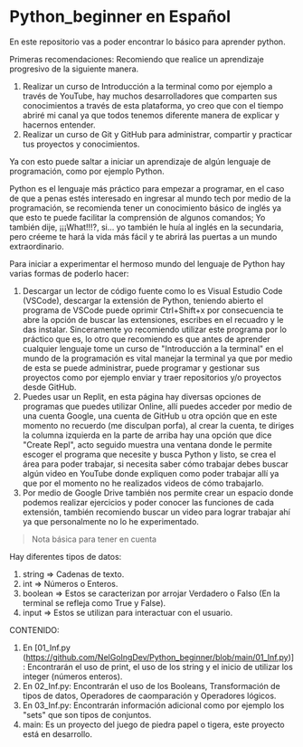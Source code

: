 # Python_beginner en Español
En este repositorio vas a poder encontrar lo básico para aprender python.

Primeras recomendaciones: 
Recomiendo que realice un aprendizaje progresivo de la siguiente manera.
1. Realizar un curso de Introducción a la terminal como por ejemplo a través de YouTube, hay muchos desarrolladores que comparten sus conocimientos a través de esta plataforma, yo creo que con el tiempo abriré mi canal ya que todos tenemos diferente manera de explicar y hacernos entender.
2. Realizar un curso de Git y GitHub para administrar, compartir y practicar tus proyectos y conocimientos.

Ya con esto puede saltar a iniciar un aprendizaje de algún lenguaje de programación, como por ejemplo Python.

Python es el lenguaje más práctico para empezar a programar, en el caso de que a penas estés interesado en ingresar al mundo tech por medio de la programación, se recomienda tener un conocimiento básico de inglés ya que esto te puede facilitar la comprensión de algunos comandos; Yo también dije, ¡¡¡What!!!?, si... yo también le huía al inglés en la secundaria, pero créeme te hará la vida más fácil y te abrirá las puertas a un mundo extraordinario.

Para iniciar a experimentar el hermoso mundo del lenguaje de Python hay varias formas de poderlo hacer:
1. Descargar un lector de código fuente como lo es Visual Estudio Code (VSCode), descargar la extensión de Python, teniendo abierto el programa de VSCode puede oprimir Ctrl+Shift+x por consecuencia te abre la opción de buscar las extensiones, escribes en el recuadro y le das instalar. Sinceramente yo recomiendo utilizar este programa por lo práctico que es, lo otro que recomiendo es que antes de aprender cualquier lenguaje tome un curso de "Introducción a la terminal" en el mundo de la programación es vital manejar la terminal ya que por medio de esta se puede administrar, puede programar y gestionar sus proyectos como por ejemplo enviar y traer repositorios y/o proyectos desde GitHub.
2. Puedes usar un Replit, en esta página hay diversas opciones de programas que puedes utilizar Online, allí puedes acceder por medio de una cuenta Google, una cuenta de GitHub u otra opción que en este momento no recuerdo (me disculpan porfa), al crear la cuenta, te diriges la columna izquierda en la parte de arriba hay una opción que dice "Create Repl", acto seguido muestra una ventana donde le permite escoger el programa que necesite y busca Python y listo, se crea el área para poder trabajar, si necesita saber cómo trabajar debes buscar algún video en YouTube donde expliquen como poder trabajar allí ya que por el momento no he realizados videos de cómo trabajarlo.
3. Por medio de Google Drive también nos permite crear un espacio donde podemos realizar ejercicios y poder conocer las funciones de cada extensión, también recomiendo buscar un video para lograr trabajar ahí ya que personalmente no lo he experimentado.

>Nota básica para tener en cuenta

Hay diferentes tipos de datos:
1. string => Cadenas de texto.
2. int => Números o Enteros.
3. boolean => Estos se caracterizan por arrojar Verdadero o Falso (En la terminal se refleja como True y False).
4. input => Estos se utilizan para interactuar con el usuario.

CONTENIDO:
1. En [01_Inf.py (https://github.com/NelGoIngDev/Python_beginner/blob/main/01_Inf.py)]: Encontrarán el uso de print, el uso de los string y el inicio de utilizar los integer (números enteros).
2. En 02_Inf.py: Encontrarán el uso de los Booleans, Transformación de tipos de datos, Operadores de caomparación y Operadores lógicos.
3. En 03_Inf.py: Encontrarán información adicional como por ejemplo los "sets" que son tipos de conjuntos.
4. main: Es un proyecto del juego de piedra papel o tigera, este proyecto está en desarrollo.
